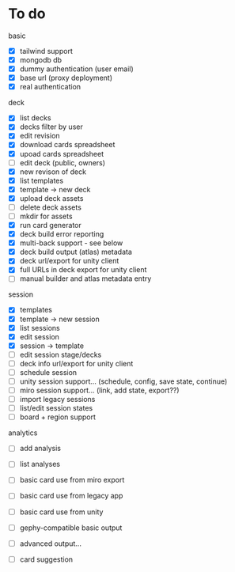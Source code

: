 # To do

basic
- [x] tailwind support
- [x] mongodb db
- [x] dummy authentication (user email)
- [x] base url (proxy deployment)
- [x] real authentication

deck
- [x] list decks
- [x] decks filter by user
- [x] edit revision
- [x] download cards spreadsheet
- [x] upoad cards spreadsheet
- [ ] edit deck (public, owners)
- [x] new revison of deck
- [x] list templates
- [x] template -> new deck
- [x] upload deck assets
- [ ] delete deck assets
- [ ] mkdir for assets
- [x] run card generator
- [x] deck build error reporting
- [x] multi-back support - see below
- [x] deck build output (atlas) metadata
- [x] deck url/export for unity client
- [x] full URLs in deck export for unity client
- [ ] manual builder and atlas metadata entry

session
- [x] templates
- [x] template -> new session
- [x] list sessions
- [x] edit session
- [x] session -> template
- [ ] edit session stage/decks
- [ ] deck info url/export for unity client
- [ ] schedule session
- [ ] unity session support... (schedule, config, save state, continue)
- [ ] miro session support... (link, add state, export??)
- [ ] import legacy sessions
- [ ] list/edit session states
- [ ] board + region support

analytics
- [ ] add analysis
- [ ] list analyses
- [ ] basic card use from miro export
- [ ] basic card use from legacy app
- [ ] basic card use from unity
- [ ] gephy-compatible basic output
- [ ] advanced output...
- [ ] card suggestion



